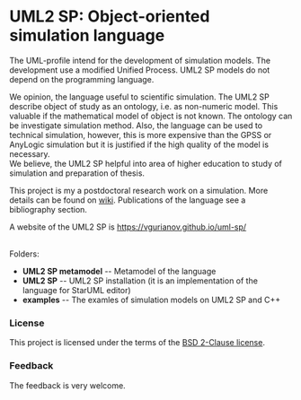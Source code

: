 # UML2 SP: Object-oriented simulation language
The UML-profile intend for the development of simulation models. The development use a modified Unified Process. UML2 SP models do not depend on the programming language.

We opinion, the language useful to scientific simulation. The UML2 SP describe object of study as an ontology, i.e. as non-numeric model. This valuable if the mathematical model of object is not known. The ontology can be investigate simulation method.
Also, the language can be used to technical simulation, however, this is more expensive than the GPSS or AnyLogic simulation but it is justified if the high quality of the model is necessary.<br/>
We believe, the UML2 SP helpful into area of higher education to study of simulation and preparation of thesis.

This project is my a postdoctoral research work on a simulation. More details can be found on [wiki](https://github.com/vgurianov/uml-sp/wiki). Publications of the language see a bibliography section.

A website of the UML2 SP is https://vgurianov.github.io/uml-sp/<br/><br/>

Folders:

- **UML2 SP metamodel**   -- Metamodel of the language
- **UML2 SP**             -- UML2 SP installation (it is an implementation of the language for StarUML editor)
- **examples**            -- The examles of simulation models on UML2 SP and C++

### License
This project is licensed under the terms of the [BSD 2-Clause license](LICENSE).
### Feedback
The feedback is very welcome.
